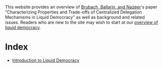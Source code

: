 This website provides an overview of [Brubach, Ballarin, and Nazeer][bbn]'s
paper "Characterizing Properties and Trade-offs of Centralized
Delegation Mechanisms in Liquid Democracy" as well as background and related
issues.
Readers who are new to the site may wish to start at our
[overview of liquid democracy](intro).

# Index
- [Introduction to Liquid Democracy](intro)


[bbn]: https://arxiv.org/pdf/2206.05339

